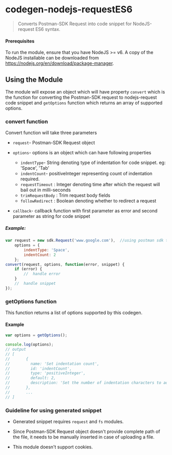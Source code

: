 # codegen-nodejs-requestES6

> Converts Postman-SDK Request into code snippet for NodeJS-request ES6 syntax.

#### Prerequisites
To run the module, ensure that you have NodeJS >= v6. A copy of the NodeJS installable can be downloaded from https://nodejs.org/en/download/package-manager.

## Using the Module
The module will expose an object which will have property `convert` which is the function for converting the Postman-SDK request to nodejs-request code snippet and `getOptions` function which returns an array of supported options.

### convert function
Convert function will take three parameters
* `request`- Postman-SDK Request object

* `options`- options is an object which can have following properties
    * `indentType`- String denoting type of indentation for code snippet. eg: 'Space', 'Tab'
    * `indentCount`- positiveInteger representing count of indentation required.
    * `requestTimeout` : Integer denoting time after which the request will bail out in milli-seconds
    * `trimRequestBody` : Trim request body fields
    * `followRedirect` : Boolean denoting whether to redirect a request

* `callback`- callback function with first parameter as error and second parameter as string for code snippet

##### Example:
```js
var request = new sdk.Request('www.google.com'),  //using postman sdk to create request  
    options = {
        indentType: 'Space',
        indentCount: 2
    };
convert(request, options, function(error, snippet) {
    if (error) {
        //  handle error
    }
    //  handle snippet
});
```

### getOptions function

This function returns a list of options supported by this codegen.

#### Example
```js
var options = getOptions();

console.log(options);
// output
// [
//       {
//         name: 'Set indentation count',
//         id: 'indentCount',
//         type: 'positiveInteger',
//         default: 2,
//         description: 'Set the number of indentation characters to add per code level'
//       },
//       ...
// ]
```

### Guideline for using generated snippet
* Generated snippet requires `request` and `fs` modules.

* Since Postman-SDK Request object doesn't provide complete path of the file, it needs to be manually inserted in case of uploading a file.

* This module doesn't support cookies.
